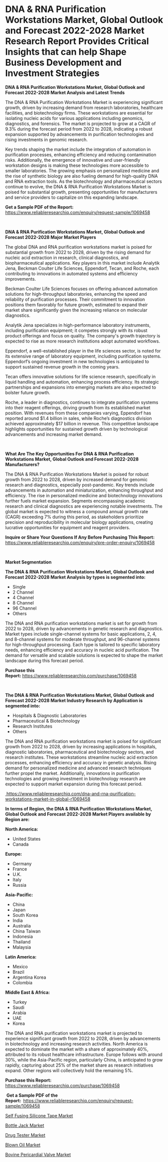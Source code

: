 <p><h1>DNA & RNA Purification Workstations Market, Global Outlook and Forecast 2022-2028 Market Research Report Provides Critical Insights that can help Shape Business Development and Investment Strategies</h1></p><p><strong>DNA & RNA Purification Workstations Market, Global Outlook and Forecast 2022-2028 Market Analysis and Latest Trends</strong></p>
<p><p>The DNA & RNA Purification Workstations Market is experiencing significant growth, driven by increasing demand from research laboratories, healthcare facilities, and biotechnology firms. These workstations are essential for isolating nucleic acids for various applications including genomics, diagnostics, and forensics. The market is projected to grow at a CAGR of 9.3% during the forecast period from 2022 to 2028, indicating a robust expansion supported by advancements in purification technologies and rising investments in genomic research.</p><p>Key trends shaping the market include the integration of automation in purification processes, enhancing efficiency and reducing contamination risks. Additionally, the emergence of innovative and user-friendly workstation designs is making these technologies more accessible to smaller laboratories. The growing emphasis on personalized medicine and the rise of synthetic biology are also fueling demand for high-quality DNA and RNA extraction tools. As the biotechnology and pharmaceutical sectors continue to evolve, the DNA & RNA Purification Workstations Market is poised for substantial growth, presenting opportunities for manufacturers and service providers to capitalize on this expanding landscape.</p></p>
<p><strong>Get a Sample PDF of the Report:&nbsp;</strong> <a href="https://www.reliableresearchiq.com/enquiry/request-sample/1069458">https://www.reliableresearchiq.com/enquiry/request-sample/1069458</a></p>
<p>&nbsp;</p>
<p><strong>DNA & RNA Purification Workstations Market, Global Outlook and Forecast 2022-2028 Major Market Players</strong></p>
<p><p>The global DNA and RNA purification workstations market is poised for substantial growth from 2022 to 2028, driven by the rising demand for nucleic acid extraction in research, clinical diagnostics, and biopharmaceutical applications. Key players in this market include Analytik Jena, Beckman Coulter Life Sciences, Eppendorf, Tecan, and Roche, each contributing to innovations in automated systems and efficiency improvements.</p><p>Beckman Coulter Life Sciences focuses on offering advanced automation solutions for high-throughput laboratories, enhancing the speed and reliability of purification processes. Their commitment to innovation positions them favorably for future growth, estimated to expand their market share significantly given the increasing reliance on molecular diagnostics.</p><p>Analytik Jena specializes in high-performance laboratory instruments, including purification equipment; it competes strongly with its robust product offerings and focus on quality. The company's growth trajectory is expected to rise as more research institutions adopt automated workflows.</p><p>Eppendorf, a well-established player in the life sciences sector, is noted for its extensive range of laboratory equipment, including purification systems. Eppendorf’s ongoing investment in new technologies is anticipated to support sustained revenue growth in the coming years.</p><p>Tecan offers innovative solutions for life science research, specifically in liquid handling and automation, enhancing process efficiency. Its strategic partnerships and expansions into emerging markets are also expected to bolster future growth.</p><p>Roche, a leader in diagnostics, continues to integrate purification systems into their reagent offerings, driving growth from its established market position. With revenues from these companies varying, Eppendorf has reported around $1.4 billion in sales, while Roche’s diagnostics division achieved approximately $17 billion in revenue. This competitive landscape highlights opportunities for sustained growth driven by technological advancements and increasing market demand.</p></p>
<p>&nbsp;</p>
<p><strong>What Are The Key Opportunities For DNA & RNA Purification Workstations Market, Global Outlook and Forecast 2022-2028 Manufacturers?</strong></p>
<p><p>The DNA & RNA Purification Workstations Market is poised for robust growth from 2022 to 2028, driven by increased demand for genomic research and diagnostics, especially post-pandemic. Key trends include advancements in automation and miniaturization, enhancing throughput and efficiency. The rise in personalized medicine and biotechnology innovations further fuels market expansion. Segments encompassing academic research and clinical diagnostics are experiencing notable investments. The global market is expected to witness a compound annual growth rate (CAGR) exceeding 7% during this period, as stakeholders prioritize precision and reproducibility in molecular biology applications, creating lucrative opportunities for equipment and reagent providers.</p></p>
<p><strong>Inquire or Share Your Questions If Any Before Purchasing This Report:</strong> <a href="https://www.reliableresearchiq.com/enquiry/pre-order-enquiry/1069458">https://www.reliableresearchiq.com/enquiry/pre-order-enquiry/1069458</a></p>
<p>&nbsp;</p>
<p><strong>Market Segmentation</strong></p>
<p><strong>The DNA & RNA Purification Workstations Market, Global Outlook and Forecast 2022-2028 Market Analysis by types is segmented into:</strong></p>
<p><ul><li>Single</li><li>2 Channel</li><li>4 Channel</li><li>8 Channel</li><li>96 Channel</li><li>Others</li></ul></p>
<p><p>The DNA and RNA purification workstations market is set for growth from 2022 to 2028, driven by advancements in genetic research and diagnostics. Market types include single-channel systems for basic applications, 2, 4, and 8-channel systems for moderate throughput, and 96-channel systems for high-throughput processing. Each type is tailored to specific laboratory needs, enhancing efficiency and accuracy in nucleic acid purification. The demand for versatile and scalable solutions is expected to shape the market landscape during this forecast period.</p></p>
<p><strong>Purchase this Report:&nbsp;</strong><a href="https://www.reliableresearchiq.com/purchase/1069458">https://www.reliableresearchiq.com/purchase/1069458</a></p>
<p>&nbsp;</p>
<p><strong>The DNA & RNA Purification Workstations Market, Global Outlook and Forecast 2022-2028 Market Industry Research by Application is segmented into:</strong></p>
<p><ul><li>Hospitals & Diagnostic Laboratories</li><li>Pharmaceutical & Biotechnology</li><li>Research Institutes</li><li>Others</li></ul></p>
<p><p>The DNA and RNA purification workstations market is poised for significant growth from 2022 to 2028, driven by increasing applications in hospitals, diagnostic laboratories, pharmaceutical and biotechnology sectors, and research institutes. These workstations streamline nucleic acid extraction processes, enhancing efficiency and accuracy in genetic analysis. Rising demand for personalized medicine and advanced research techniques further propel the market. Additionally, innovations in purification technologies and growing investment in biotechnology research are expected to support market expansion during this forecast period.</p></p>
<p><a href="https://www.reliableresearchiq.com/dna-and-rna-purification-workstations-market-in-global-r1069458">&nbsp;https://www.reliableresearchiq.com/dna-and-rna-purification-workstations-market-in-global-r1069458</a></p>
<p><strong>In terms of Region, the DNA & RNA Purification Workstations Market, Global Outlook and Forecast 2022-2028 Market Players available by Region are:</strong></p>
<p>
    <p> <strong> North America: </strong>
        <ul>
            <li>United States</li>
            <li>Canada</li>
        </ul>
        </p> 
    <p> <strong> Europe: </strong>
        <ul>
            <li>Germany</li>
            <li>France</li>
            <li>U.K.</li>
            <li>Italy</li>
            <li>Russia</li>
        </ul>
        </p> 
    <p> <strong> Asia-Pacific: </strong>
        <ul>
            <li>China</li>
            <li>Japan</li>
            <li>South Korea</li>
            <li>India</li>
            <li>Australia</li>
            <li>China Taiwan</li>
            <li>Indonesia</li>
            <li>Thailand</li>
            <li>Malaysia</li>
        </ul>
        </p> 
    <p> <strong> Latin America: </strong>
        <ul>
            <li>Mexico</li>
            <li>Brazil</li>
            <li>Argentina Korea</li>
            <li>Colombia</li>
        </ul>
        </p> 
    <p> <strong> Middle East & Africa: </strong>
        <ul>
            <li>Turkey</li>
            <li>Saudi</li>
            <li>Arabia</li>
            <li>UAE</li>
            <li>Korea</li>
        </ul>
    </p>
    </p>
<p><p>The DNA and RNA purification workstations market is projected to experience significant growth from 2022 to 2028, driven by advancements in biotechnology and increasing research activities. North America is expected to dominate the market with a share of approximately 40%, attributed to its robust healthcare infrastructure. Europe follows with around 30%, while the Asia-Pacific region, particularly China, is anticipated to grow rapidly, capturing about 25% of the market share as research initiatives expand. Other regions will collectively hold the remaining 5%.</p></p>
<p><strong>Purchase this Report: </strong><a href="https://www.reliableresearchiq.com/purchase/1069458">https://www.reliableresearchiq.com/purchase/1069458</a></p>
<p>&nbsp;<strong>Get a Sample PDF of the Report:&nbsp;&nbsp;</strong><a href="https://www.reliableresearchiq.com/enquiry/request-sample/1069458">https://www.reliableresearchiq.com/enquiry/request-sample/1069458</a></p>
<p><strong></strong></p>
<p><p><a href="https://www.linkedin.com/pulse/deep-dive-self-fusing-silicone-tape-market-itstrends-segmentation-eqbae?trackingId=y5c%2FBbMuT921tIqt0LWcPw%3D%3D">Self Fusing Silicone Tape Market</a></p><p><a href="https://www.linkedin.com/pulse/bottle-jack-market-share-size-trends-industry-analysis-report-uri8e?trackingId=I9pwT7FcS%2BydWPZld7gDsA%3D%3D">Bottle Jack Market</a></p><p><a href="https://www.linkedin.com/pulse/drug-tester-market-research-report-includes-analysis-size-thvoe?trackingId=ACs1ogVBRKyQVIyzuF%2BiiA%3D%3D">Drug Tester Market</a></p><p><a href="https://www.linkedin.com/pulse/global-blown-oil-market-trends-insights-growth-opportunities-ir5be?trackingId=R5A9qa1tSKamObbEp3FvTQ%3D%3D">Blown Oil Market</a></p><p><a href="https://www.linkedin.com/pulse/global-bovine-pericardial-valve-market-exploring-share-trends-uz2ue?trackingId=nmym7YmxReq5gNIWhOIv7A%3D%3D">Bovine Pericardial Valve Market</a></p></p>